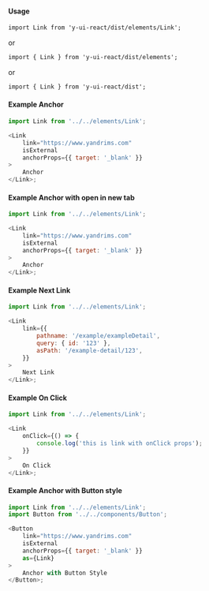 #### Usage

```markdown
import Link from 'y-ui-react/dist/elements/Link';
```

or

```markdown
import { Link } from 'y-ui-react/dist/elements';
```

or

```markdown
import { Link } from 'y-ui-react/dist';
```

#### Example Anchor

```js
import Link from '../../elements/Link';

<Link
	link="https://www.yandrims.com"
	isExternal
	anchorProps={{ target: '_blank' }}
>
	Anchor
</Link>;
```

#### Example Anchor with open in new tab

```js
import Link from '../../elements/Link';

<Link
	link="https://www.yandrims.com"
	isExternal
	anchorProps={{ target: '_blank' }}
>
	Anchor
</Link>;
```

#### Example Next Link

```js
import Link from '../../elements/Link';

<Link
	link={{
		pathname: '/example/exampleDetail',
		query: { id: '123' },
		asPath: '/example-detail/123',
	}}
>
	Next Link
</Link>;
```

#### Example On Click

```js
import Link from '../../elements/Link';

<Link
	onClick={() => {
		console.log('this is link with onClick props');
	}}
>
	On Click
</Link>;
```

#### Example Anchor with Button style

```js
import Link from '../../elements/Link';
import Button from '../../components/Button';

<Button
	link="https://www.yandrims.com"
	isExternal
	anchorProps={{ target: '_blank' }}
	as={Link}
>
	Anchor with Button Style
</Button>;
```
